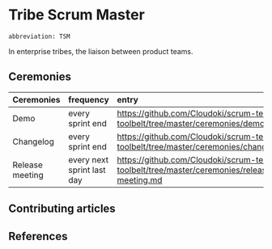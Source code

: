 # Tribe Scrum Master
`abbreviation: TSM`

In enterprise tribes, the liaison between product teams.

## Ceremonies

Ceremonies | frequency | entry
:---|:---|:---
Demo | every sprint end | https://github.com/Cloudoki/scrum-team-toolbelt/tree/master/ceremonies/demo.md
Changelog | every sprint end | https://github.com/Cloudoki/scrum-team-toolbelt/tree/master/ceremonies/changelog.md
Release meeting | every next sprint last day |https://github.com/Cloudoki/scrum-team-toolbelt/tree/master/ceremonies/release-meeting.md

## Contributing articles

## References
